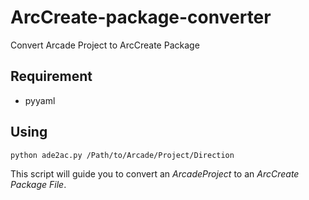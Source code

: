 # ArcCreate-package-converter
Convert Arcade Project to ArcCreate Package

## Requirement
- pyyaml

## Using
```shell
python ade2ac.py /Path/to/Arcade/Project/Direction
```
This script will guide you to convert an *ArcadeProject* to an *ArcCreate Package File*.
